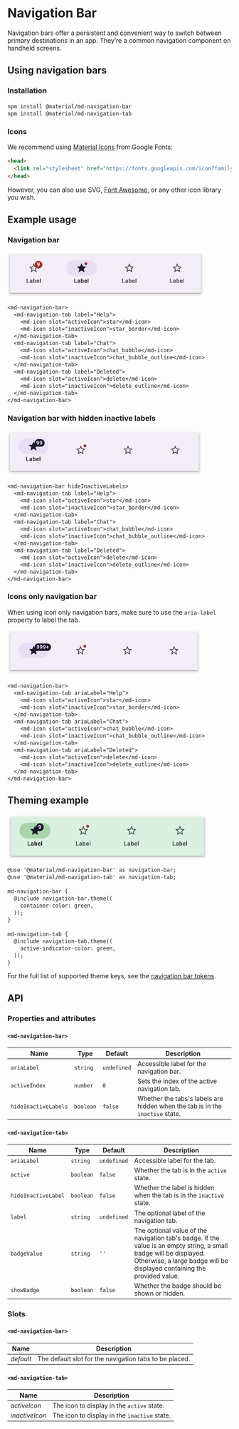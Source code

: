 # Navigation Bar
Navigation bars offer a persistent and convenient way to switch between primary
destinations in an app. They’re a common navigation component on handheld
screens.

## Using navigation bars

### Installation

```
npm install @material/md-navigation-bar
npm install @material/md-navigation-tab
```

### Icons

We recommend using [Material Icons](https://material.io/tools/icons/) from
Google Fonts:

```html
<head>
  <link rel="stylesheet" href="https://fonts.googleapis.com/icon?family=Material+Icons">
</head>
```

However, you can also use SVG, [Font Awesome](https://fontawesome.com/), or any
other icon library you wish.

## Example usage

### Navigation bar

<img src="images/navigation-bar.png" alt="Navigation bar (with first tab active)" height="100px">

```
<md-navigation-bar>
  <md-navigation-tab label="Help">
    <md-icon slot="activeIcon">star</md-icon>
    <md-icon slot="inactiveIcon">star_border</md-icon>
  </md-navigation-tab>
  <md-navigation-tab label="Chat">
    <md-icon slot="activeIcon">chat_bubble</md-icon>
    <md-icon slot="inactiveIcon">chat_bubble_outline</md-icon>
  </md-navigation-tab>
  <md-navigation-tab label="Deleted">
    <md-icon slot="activeIcon">delete</md-icon>
    <md-icon slot="inactiveIcon">delete_outline</md-icon>
  </md-navigation-tab>
</md-navigation-bar>
```

### Navigation bar with hidden inactive labels

<img src="images/navigation-bar-hidden-labels.png" alt="Link icon button (with check icon)" height="100px">

```
<md-navigation-bar hideInactiveLabels>
  <md-navigation-tab label="Help">
    <md-icon slot="activeIcon">star</md-icon>
    <md-icon slot="inactiveIcon">star_border</md-icon>
  </md-navigation-tab>
  <md-navigation-tab label="Chat">
    <md-icon slot="activeIcon">chat_bubble</md-icon>
    <md-icon slot="inactiveIcon">chat_bubble_outline</md-icon>
  </md-navigation-tab>
  <md-navigation-tab label="Deleted">
    <md-icon slot="activeIcon">delete</md-icon>
    <md-icon slot="inactiveIcon">delete_outline</md-icon>
  </md-navigation-tab>
</md-navigation-bar>
```

### Icons only navigation bar

When using icon only navigation bars, make sure to use the `aria-label` property
to label the tab.

<img src="images/navigation-bar-icons.png" alt="Navigation bar (with icons only)" height="100px">

```
<md-navigation-bar>
  <md-navigation-tab ariaLabel="Help">
    <md-icon slot="activeIcon">star</md-icon>
    <md-icon slot="inactiveIcon">star_border</md-icon>
  </md-navigation-tab>
  <md-navigation-tab ariaLabel="Chat">
    <md-icon slot="activeIcon">chat_bubble</md-icon>
    <md-icon slot="inactiveIcon">chat_bubble_outline</md-icon>
  </md-navigation-tab>
  <md-navigation-tab ariaLabel="Deleted">
    <md-icon slot="activeIcon">delete</md-icon>
    <md-icon slot="inactiveIcon">delete_outline</md-icon>
  </md-navigation-tab>
</md-navigation-bar>
```

## Theming example

<img src="images/navigation-bar-theme.png" alt="Navigation bar with custom theme (green color applied)" height="100px">

```
@use '@material/md-navigation-bar' as navigation-bar;
@use '@material/md-navigation-tab' as navigation-tab;

md-navigation-bar {
  @include navigation-bar.theme((
    container-color: green,
  ));
}

md-navigation-tab {
  @include navigation-tab.theme((
    active-indicator-color: green,
  ));
}
```

For the full list of supported theme keys, see the
[navigation bar tokens](https://github.com/material-components/material-web/blob/master/components/tokens/latest/_md-comp-navigation-bar.scss).

## API

### Properties and attributes

#### `<md-navigation-bar>`

| Name | Type | Default | Description
| ---- | ---- | ------- | -----------
| `ariaLabel` | `string`  | `undefined` | Accessible label for the navigation bar.
| `activeIndex` | `number` | `0` | Sets the index of the active navigation tab.
| `hideInactiveLabels` | `boolean` | `false` | Whether the tabs's labels are hidden when the tab is in the `inactive` state.

#### `<md-navigation-tab>`

| Name | Type | Default | Description
| ---- | ---- | ------- | -----------
| `ariaLabel` | `string` | `undefined` | Accessible label for the tab.
| `active` | `boolean` | `false` | Whether the tab is in the `active` state.
| `hideInactiveLabel` | `boolean` | `false` | Whether the label is hidden when the tab is in the `inactive` state.
| `label` | `string`  | `undefined` | The optional label of the navigation tab.
| `badgeValue` | `string` | `''` | The optional value of the navigation tab's badge. If the value is an empty string, a small badge will be displayed. Otherwise, a large badge will be displayed containing the provided value.
| `showBadge` | `boolean` | `false` | Whether the badge should be shown or hidden.

### Slots

#### `<md-navigation-bar>`

Name      | Description
--------- | ------------------------------------------------------
*default* | The default slot for the navigation tabs to be placed.

#### `<md-navigation-tab>`

Name           | Description
-------------- | --------------------------------------------
*activeIcon*   | The icon to display in the `active` state.
*inactiveIcon* | The icon to display in the `inactive` state.
